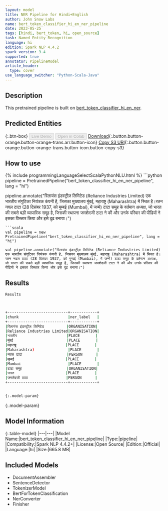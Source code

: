```yaml
---
layout: model
title: NER Pipeline for Hindi+English
author: John Snow Labs
name: bert_token_classifier_hi_en_ner_pipeline
date: 2023-05-25
tags: [hindi, bert_token, hi, open_source]
task: Named Entity Recognition
language: hi
edition: Spark NLP 4.4.2
spark_version: 3.4
supported: true
annotator: PipelineModel
article_header:
  type: cover
use_language_switcher: "Python-Scala-Java"
---
```


## Description

This pretrained pipeline is built on [bert_token_classifier_hi_en_ner](https://nlp.johnsnowlabs.com/2021/12/27/bert_token_classifier_hi_en_ner_hi.html).

## Predicted Entities



{:.btn-box}
<button class="button button-orange" disabled>Live Demo</button>
<button class="button button-orange" disabled>Open in Colab</button>
[Download](https://s3.amazonaws.com/auxdata.johnsnowlabs.com/public/models/bert_token_classifier_hi_en_ner_pipeline_hi_4.4.2_3.4_1685007718456.zip){:.button.button-orange.button-orange-trans.arr.button-icon}
[Copy S3 URI](s3://auxdata.johnsnowlabs.com/public/models/bert_token_classifier_hi_en_ner_pipeline_hi_4.4.2_3.4_1685007718456.zip){:.button.button-orange.button-orange-trans.button-icon.button-copy-s3}

## How to use



<div class="tabs-box" markdown="1">
{% include programmingLanguageSelectScalaPythonNLU.html %}
```python
pipeline = PretrainedPipeline("bert_token_classifier_hi_en_ner_pipeline", lang = "hi")

pipeline.annotate("रिलायंस इंडस्ट्रीज़ लिमिटेड (Reliance Industries Limited) एक भारतीय संगुटिका नियंत्रक कंपनी है, जिसका मुख्यालय मुंबई, महाराष्ट्र (Maharashtra) में स्थित है।रतन नवल टाटा (28 दिसंबर 1937, को मुम्बई (Mumbai), में जन्मे) टाटा समुह के वर्तमान अध्यक्ष, जो भारत की सबसे बड़ी व्यापारिक समूह है, जिसकी स्थापना जमशेदजी टाटा ने की और उनके परिवार की पीढियों ने इसका विस्तार किया और इसे दृढ़ बनाया।")
```
```scala
val pipeline = new PretrainedPipeline("bert_token_classifier_hi_en_ner_pipeline", lang = "hi")

val pipeline.annotate("रिलायंस इंडस्ट्रीज़ लिमिटेड (Reliance Industries Limited) एक भारतीय संगुटिका नियंत्रक कंपनी है, जिसका मुख्यालय मुंबई, महाराष्ट्र (Maharashtra) में स्थित है।रतन नवल टाटा (28 दिसंबर 1937, को मुम्बई (Mumbai), में जन्मे) टाटा समुह के वर्तमान अध्यक्ष, जो भारत की सबसे बड़ी व्यापारिक समूह है, जिसकी स्थापना जमशेदजी टाटा ने की और उनके परिवार की पीढियों ने इसका विस्तार किया और इसे दृढ़ बनाया।")
```
</div>

## Results

```bash
Results



+---------------------------+------------+
|chunk                      |ner_label   |
+---------------------------+------------+
|रिलायंस इंडस्ट्रीज़ लिमिटेड          |ORGANISATION|
|Reliance Industries Limited|ORGANISATION|
|भारतीय                      |PLACE       |
|मुंबई                        |PLACE       |
|महाराष्ट्र                      |PLACE       |
|Maharashtra)               |PLACE       |
|नवल टाटा                    |PERSON      |
|मुम्बई                       |PLACE       |
|Mumbai                     |PLACE       |
|टाटा समुह                    |ORGANISATION|
|भारत                       |PLACE       |
|जमशेदजी टाटा                 |PERSON      |
+---------------------------+------------+


{:.model-param}
```

{:.model-param}
## Model Information

{:.table-model}
|---|---|
|Model Name:|bert_token_classifier_hi_en_ner_pipeline|
|Type:|pipeline|
|Compatibility:|Spark NLP 4.4.2+|
|License:|Open Source|
|Edition:|Official|
|Language:|hi|
|Size:|665.8 MB|

## Included Models

- DocumentAssembler
- SentenceDetector
- TokenizerModel
- BertForTokenClassification
- NerConverter
- Finisher